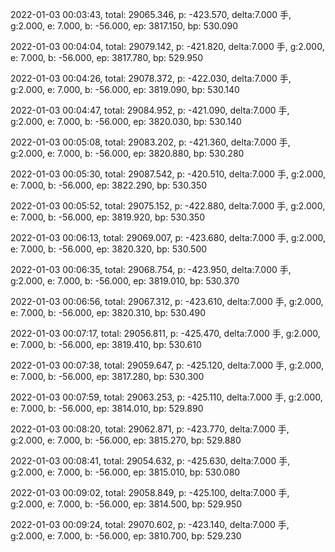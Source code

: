 2022-01-03 00:03:43, total: 29065.346, p: -423.570, delta:7.000 手, g:2.000, e: 7.000, b: -56.000, ep: 3817.150, bp: 530.090

2022-01-03 00:04:04, total: 29079.142, p: -421.820, delta:7.000 手, g:2.000, e: 7.000, b: -56.000, ep: 3817.780, bp: 529.950

2022-01-03 00:04:26, total: 29078.372, p: -422.030, delta:7.000 手, g:2.000, e: 7.000, b: -56.000, ep: 3819.090, bp: 530.140

2022-01-03 00:04:47, total: 29084.952, p: -421.090, delta:7.000 手, g:2.000, e: 7.000, b: -56.000, ep: 3820.030, bp: 530.140

2022-01-03 00:05:08, total: 29083.202, p: -421.360, delta:7.000 手, g:2.000, e: 7.000, b: -56.000, ep: 3820.880, bp: 530.280

2022-01-03 00:05:30, total: 29087.542, p: -420.510, delta:7.000 手, g:2.000, e: 7.000, b: -56.000, ep: 3822.290, bp: 530.350

2022-01-03 00:05:52, total: 29075.152, p: -422.880, delta:7.000 手, g:2.000, e: 7.000, b: -56.000, ep: 3819.920, bp: 530.350

2022-01-03 00:06:13, total: 29069.007, p: -423.680, delta:7.000 手, g:2.000, e: 7.000, b: -56.000, ep: 3820.320, bp: 530.500

2022-01-03 00:06:35, total: 29068.754, p: -423.950, delta:7.000 手, g:2.000, e: 7.000, b: -56.000, ep: 3819.010, bp: 530.370

2022-01-03 00:06:56, total: 29067.312, p: -423.610, delta:7.000 手, g:2.000, e: 7.000, b: -56.000, ep: 3820.310, bp: 530.490

2022-01-03 00:07:17, total: 29056.811, p: -425.470, delta:7.000 手, g:2.000, e: 7.000, b: -56.000, ep: 3819.410, bp: 530.610

2022-01-03 00:07:38, total: 29059.647, p: -425.120, delta:7.000 手, g:2.000, e: 7.000, b: -56.000, ep: 3817.280, bp: 530.300

2022-01-03 00:07:59, total: 29063.253, p: -425.110, delta:7.000 手, g:2.000, e: 7.000, b: -56.000, ep: 3814.010, bp: 529.890

2022-01-03 00:08:20, total: 29062.871, p: -423.770, delta:7.000 手, g:2.000, e: 7.000, b: -56.000, ep: 3815.270, bp: 529.880

2022-01-03 00:08:41, total: 29054.632, p: -425.630, delta:7.000 手, g:2.000, e: 7.000, b: -56.000, ep: 3815.010, bp: 530.080

2022-01-03 00:09:02, total: 29058.849, p: -425.100, delta:7.000 手, g:2.000, e: 7.000, b: -56.000, ep: 3814.500, bp: 529.950

2022-01-03 00:09:24, total: 29070.602, p: -423.140, delta:7.000 手, g:2.000, e: 7.000, b: -56.000, ep: 3810.700, bp: 529.230